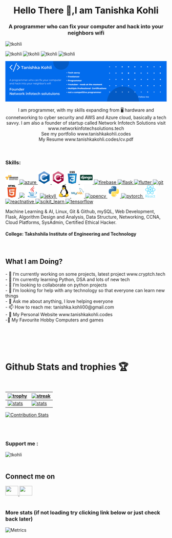 <h1 align="center">Hello There 👋,I am Tanishka Kohli </h1>
<h3 align="center">A programmer who can fix your computer and hack into your neighbors wifi</h3>


<p align="left"> <img src="https://komarev.com/ghpvc/?username=tkohli&label=Profile%20views&color=0e75b6&style=flat" alt="tkohli"></p>
<p align = "left"><img src="https://img.shields.io/badge/OS-Linux and Windows-informational?style=flat&logo=linux&logoColor=white&color=0e75b6" alt="tkohli">
  <img src="https://img.shields.io/badge/IDE-Pycharm professional, VScode, Jupyter Notebooks-informational?style=flat&logo=intellijidea&logoColor=white&color=0e75b6" alt="tkohli">
<img src="https://img.shields.io/badge/Code-Python-informational?style=flat&logo=Python&logoColor=white&color=0e75b6" alt="tkohli">
<img src="https://img.shields.io/badge/Learning- New Things Daily-informational?style=flat&logo=futurelearn&logoColor=white&color=0e75b6" alt="tkohli">
</p>

<!--https://simpleicons.org/?q=ide-->


![](https://raw.githubusercontent.com/tkohli/Tanishka-Portfolio/main/banner.png?token=AINLYYYZWBE7OPKM4PA6BPDAUSYUI)


<p align="center"> I am programmer, with my skills expanding from 🖥️ hardware and connetworking to cyber security and AWS and Azure cloud, basically a tech savvy. I am also a founder of startup called Network Infotech Solutions visit www.networkinfotechsolutions.tech <br> See my portfolio www.tanishkakohli.codes <br> My Resume www.tanishkakohli.codes/cv.pdf</p>
<br>
<h3> Skills:</h3> 
 <p align="left"> <a href="https://aws.amazon.com" target="_blank"> <img src="https://raw.githubusercontent.com/devicons/devicon/master/icons/amazonwebservices/amazonwebservices-original-wordmark.svg" alt="aws" width="40" height="40"/> </a> <a href="https://azure.microsoft.com/en-in/" target="_blank"> <img src="https://www.vectorlogo.zone/logos/microsoft_azure/microsoft_azure-icon.svg" alt="azure" width="40" height="40"/> </a> <a href="https://www.cprogramming.com/" target="_blank"> <img src="https://raw.githubusercontent.com/devicons/devicon/master/icons/c/c-original.svg" alt="c" width="40" height="40"/> </a> <a href="https://www.w3schools.com/cpp/" target="_blank"> <img src="https://raw.githubusercontent.com/devicons/devicon/master/icons/cplusplus/cplusplus-original.svg" alt="cplusplus" width="40" height="40"/> </a> <a href="https://www.w3schools.com/css/" target="_blank"> <img src="https://raw.githubusercontent.com/devicons/devicon/master/icons/css3/css3-original-wordmark.svg" alt="css3" width="40" height="40"/> </a> <a href="https://www.djangoproject.com/" target="_blank"> <img src="https://raw.githubusercontent.com/devicons/devicon/master/icons/django/django-original.svg" alt="django" width="40" height="40"/> </a> <a href="https://firebase.google.com/" target="_blank"> <img src="https://www.vectorlogo.zone/logos/firebase/firebase-icon.svg" alt="firebase" width="40" height="40"/> </a> <a href="https://flask.palletsprojects.com/" target="_blank"> <img src="https://www.vectorlogo.zone/logos/pocoo_flask/pocoo_flask-icon.svg" alt="flask" width="40" height="40"/> </a> <a href="https://flutter.dev" target="_blank"> <img src="https://www.vectorlogo.zone/logos/flutterio/flutterio-icon.svg" alt="flutter" width="40" height="40"/> </a> <a href="https://git-scm.com/" target="_blank"> <img src="https://www.vectorlogo.zone/logos/git-scm/git-scm-icon.svg" alt="git" width="40" height="40"/> </a> <a href="https://www.w3.org/html/" target="_blank"> <img src="https://raw.githubusercontent.com/devicons/devicon/master/icons/html5/html5-original-wordmark.svg" alt="html5" width="40" height="40"/> </a> <a href="https://www.java.com" target="_blank"><a target="_blank" rel="noopener noreferrer" href="https://cdn4.iconfinder.com/data/icons/iconsimple-logotypes/512/github-512.png">
    <img height="40" src="https://cdn4.iconfinder.com/data/icons/iconsimple-logotypes/512/github-512.png" style="max-width:100%;"></a> <img src="https://raw.githubusercontent.com/devicons/devicon/master/icons/java/java-original.svg" alt="java" width="40" height="40"/> </a> <a href="https://jekyllrb.com/" target="_blank"> <img src="https://www.vectorlogo.zone/logos/jekyllrb/jekyllrb-icon.svg" alt="jekyll" width="40" height="40"/> </a> <a href="https://www.linux.org/" target="_blank"> <img src="https://raw.githubusercontent.com/devicons/devicon/master/icons/linux/linux-original.svg" alt="linux" width="40" height="40"/> </a> <a href="https://www.mysql.com/" target="_blank"> <img src="https://raw.githubusercontent.com/devicons/devicon/master/icons/mysql/mysql-original-wordmark.svg" alt="mysql" width="40" height="40"/> </a> <a href="https://opencv.org/" target="_blank"> <img src="https://www.vectorlogo.zone/logos/opencv/opencv-icon.svg" alt="opencv" width="40" height="40"/> </a> <a href="https://www.python.org" target="_blank"> <img src="https://raw.githubusercontent.com/devicons/devicon/master/icons/python/python-original.svg" alt="python" width="40" height="40"/> </a> <a href="https://pytorch.org/" target="_blank"> <img src="https://www.vectorlogo.zone/logos/pytorch/pytorch-icon.svg" alt="pytorch" width="40" height="40"/> </a> <a href="https://reactjs.org/" target="_blank"> <img src="https://raw.githubusercontent.com/devicons/devicon/master/icons/react/react-original-wordmark.svg" alt="react" width="40" height="40"/> </a> <a href="https://reactnative.dev/" target="_blank"> <img src="https://reactnative.dev/img/header_logo.svg" alt="reactnative" width="40" height="40"/> </a> <a href="https://scikit-learn.org/" target="_blank"> <img src="https://upload.wikimedia.org/wikipedia/commons/0/05/Scikit_learn_logo_small.svg" alt="scikit_learn" width="40" height="40"/> </a> <a href="https://www.tensorflow.org" target="_blank"> <img src="https://www.vectorlogo.zone/logos/tensorflow/tensorflow-icon.svg" alt="tensorflow" width="40" height="40"/> </a> </p>
</p> 
<p>Machine Learning & AI, Linux, Git & Github, mySQL,
Web Development, Flask, Algorithm Design and Analysis,
Data Structure, Networking, CCNA, Cloud Platforms,
SysAdmin, Certified Ethical Hacker. </p>

<h4> College: Takshshila Institute of Engineering and Technology </h4> <br>


<h2 align="left"> What I am Doing? </h2>
- 🔭 I’m currently working on some projects, latest project www.cryptch.tech <br> 
- 🌱 I’m currently learning Python, DSA and lots of new tech <br> 
- 👯 I’m looking to collaborate on python projects <br> 
- 🤔 I’m looking for help with any technology so that everyone can learn new things <br> 
- 💬 Ask me about anything, I love helping everyone <br> 
- 📫 How to reach me: tanishka.kohli00@gmail.com <br> 
- 🏴󠁧󠁢󠁷󠁬󠁳󠁿 My Personal Website www.tanishkakohli.codes <br> 
-🏅 My Favourite Hobby Computers and games <br> 

<br><br>

<br>
<h1 align="left">Github Stats and trophies 🏆 </h1>
<br>

[![trophy](https://github-readme-streak-stats.herokuapp.com/?user=tkohli&theme=merko)](https://github-readme-streak-stats.herokuapp.com/?user=tkohli) | [![streak](https://github-profile-trophy.vercel.app/?username=tkohli&theme=darkhub&no-bg=true&row=2&column=3&margin-w=15&margin-h=15)](https://github-profile-trophy.vercel.app/?username=tkohli)
------------ | -------------
[![stats](https://github-readme-stats.vercel.app/api/top-langs?username=tkohli&show_icons=true&locale=en&layout=compact&theme=merko)](https://github-readme-stats.vercel.app/api/top-langs?username=tkohli) | [![stats](https://github-readme-stats.vercel.app/api?username=tkohli&count_private=true&show_icons=true&locale=en&theme=merko)](https://github-readme-stats.vercel.app/api?username=tkohli&count_private=true)
[![Contribution Stats](https://github-contribution-stats.vercel.app/api/?username=tkohli&theme=merko)](https://github-contribution-stats.vercel.app/api/?username=tkohli)


<!--[![trophy](https://github-readme-streak-stats.herokuapp.com/?user=tkohli&theme=merko)](https://github.com/ryo-ma/github-profile-trophy)
<br>
[![streak](https://github-profile-trophy.vercel.app/?username=tkohli&theme=darkhub&no-bg=true&row=2&column=3&margin-w=15&margin-h=15)](https://github.com/ryo-ma/github-profile-trophy)
<br>
[![stats](https://github-readme-stats.vercel.app/api/top-langs?username=tkohli&show_icons=true&locale=en&layout=compact&theme=merko)]()
<br>
[![stats](https://github-readme-stats.vercel.app/api?username=tkohli&show_icons=true&locale=en&theme=merko)]()




<!--
**tkohli/tkohli** is a ✨ _special_ ✨ repository because its `README.md` (this file) appears on your GitHub profile
https://github-readme-streak-stats.herokuapp.com/?user=tkohli
-->
<br><br>

<h3 align="left">Support me :</h3>
<p><a href="https://www.buymeacoffee.com/tkohli"> <img align="left" src="https://cdn.buymeacoffee.com/buttons/v2/default-yellow.png" height="50" width="210" alt="tkohli" /></a></p>
<br><br>
<h2 align="left">Connect me on</h2>
<a href="https://www.linkedin.com/in/tanishkakohli/" target="blank" alt=> <img src= 'https://cdn.jsdelivr.net/npm/simple-icons@3.0.1/icons/linkedin.svg' height="30" width="40" /> </a><a href="https://www.youtube.com/channel/UCt2Rz4a2eOZZuNcUdAhpYUQ" target="blank" alt> <img src= 'https://cdn.jsdelivr.net/npm/simple-icons@3.0.1/icons/youtube.svg' height="30" width="40" /> </a></h2>
<br><br>
<h3>More stats (if not loading try clicking link below or just check back later)</h3>

![Metrics](https://metrics.lecoq.io/tkohli?template=classic&isocalendar=1&languages=1&habits=1&lines=1&achievements=1&notable=1&isocalendar.duration=half-year&languages.limit=8&languages.colors=github&languages.threshold=0%25&habits.from=200&habits.days=14&habits.facts=true&habits.charts=false&achievements.threshold=C&achievements.secrets=true&achievements.limit=0&notable.repositories=false&config.timezone=Asia%2FCalcutta)
